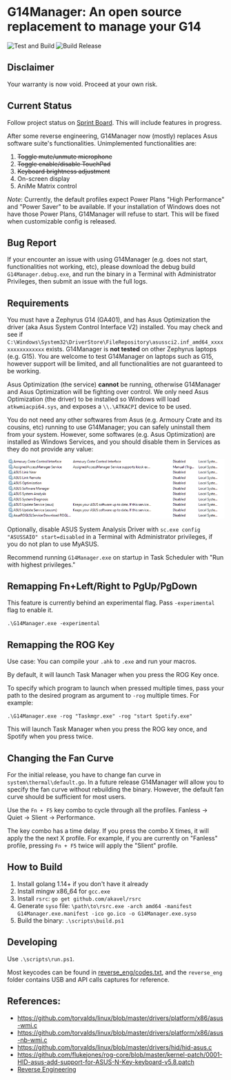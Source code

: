 # G14Manager: An open source replacement to manage your G14

![Test and Build](https://github.com/zllovesuki/G14Manager/workflows/Test%20and%20Build/badge.svg) ![Build Release](https://github.com/zllovesuki/G14Manager/workflows/Build%20Release/badge.svg)

## Disclaimer

Your warranty is now void. Proceed at your own risk.

## Current Status

Follow project status on [Sprint Board](https://github.com/zllovesuki/G14Manager/projects/1). This will include features in progress.

After some reverse engineering, G14Manager now (mostly) replaces Asus software suite's functionalities. Unimplemented functionalities are:
1. ~~Toggle mute/unmute microphone~~
2. ~~Toggle enable/disable TouchPad~~
3. ~~Keyboard brightness adjustment~~
4. On-screen display
5. AniMe Matrix control

_Note_: Currently, the default profiles expect Power Plans "High Performance" and "Power Saver" to be available. If your installation of Windows does not have those Power Plans, G14Manager will refuse to start. This will be fixed when customizable config is released.

## Bug Report

If your encounter an issue with using G14Manager (e.g. does not start, functionalities not working, etc), please download the debug build `G14Manager.debug.exe`, and run the binary in a Terminal with Administrator Privileges, then submit an issue with the full logs.

## Requirements

You must have a Zephyrus G14 (GA401), and has Asus Optimization the driver (aka Asus System Control Interface V2) installed. You may check and see if `C:\Windows\System32\DriverStore\FileRepository\asussci2.inf_amd64_xxxxxxxxxxxxxxxx` exists. G14Manager is **not tested** on other Zephyrus laptops (e.g. G15). You are welcome to test G14Manager on laptops such as G15, however support will be limited, and all functionalities are not guaranteed to be working.

Asus Optimization (the service) **cannot** be running, otherwise G14Manager and Asus Optimization will be fighting over control. We only need Asus Optimization (the driver) to be installed so Windows will load `atkwmiacpi64.sys`, and exposes a `\\.\ATKACPI` device to be used.

You do not need any other softwares from Asus (e.g. Armoury Crate and its cousins, etc) running to use G14Manager; you can safely uninstall them from your system. However, some softwares (e.g. Asus Optimization) are installed as Windows Services, and you should disable them in Services as they do not provide any value:

![Running Services](images/services.png)

Optionally, disable ASUS System Analysis Driver with `sc.exe config "ASUSSAIO" start=disabled` in a Terminal with Administrator privileges, if you do not plan to use MyASUS.

Recommend running `G14Manager.exe` on startup in Task Scheduler with "Run with highest privileges."

## Remapping Fn+Left/Right to PgUp/PgDown

This feature is currently behind an experimental flag. Pass `-experimental` flag to enable it.

```
.\G14Manager.exe -experimental
```

## Remapping the ROG Key

Use case: You can compile your `.ahk` to `.exe` and run your macros.

By default, it will launch Task Manager when you press the ROG Key once.

To specify which program to launch when pressed multiple times, pass your path to the desired program as argument to `-rog` multiple times. For example:

```
.\G14Manager.exe -rog "Taskmgr.exe" -rog "start Spotify.exe"
```

This will launch Task Manager when you press the ROG key once, and Spotify when you press twice.

## Changing the Fan Curve

For the initial release, you have to change fan curve in `system\thermal\default.go`. In a future release G14Manager will allow you to specify the fan curve without rebuilding the binary. However, the default fan curve should be sufficient for most users.

Use the `Fn + F5` key combo to cycle through all the profiles. Fanless -> Quiet -> Slient -> Performance.

The key combo has a time delay. If you press the combo X times, it will apply the the next X profile. For example, if you are currently on "Fanless" profile, pressing `Fn + F5` twice will apply the "Slient" profile.

## How to Build

1. Install golang 1.14+ if you don't have it already
2. Install mingw x86_64 for `gcc.exe`
2. Install `rsrc`: `go get github.com/akavel/rsrc`
3. Generate `syso` file: `\path\to\rsrc.exe -arch amd64 -manifest G14Manager.exe.manifest -ico go.ico -o G14Manager.exe.syso`
4. Build the binary: `.\scripts\build.ps1`

## Developing

Use `.\scripts\run.ps1`.

Most keycodes can be found in [reverse_eng/codes.txt](reverse_eng/codes.txt), and the `reverse_eng` folder contains USB and API calls captures for reference.

## References:

- https://github.com/torvalds/linux/blob/master/drivers/platform/x86/asus-wmi.c
- https://github.com/torvalds/linux/blob/master/drivers/platform/x86/asus-nb-wmi.c
- https://github.com/torvalds/linux/blob/master/drivers/hid/hid-asus.c
- https://github.com/flukejones/rog-core/blob/master/kernel-patch/0001-HID-asus-add-support-for-ASUS-N-Key-keyboard-v5.8.patch
- [Reverse Engineering](./reverse_eng)
